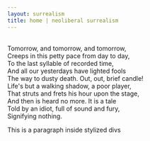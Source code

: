 ```yaml
---
layout: surrealism
title: home | neoliberal surrealism
---
```


<link rel="shortcut icon" type="image/x-icon" href="favicon.ico">

<br>
Tomorrow, and tomorrow, and tomorrow,<br>
Creeps in this petty pace from day to day,<br>
To the last syllable of recorded time,<br>
And all our yesterdays have lighted fools<br>
The way to dusty death. Out, out, brief candle!<br>
Life's but a walking shadow, a poor player,<br>
That struts and frets his hour upon the stage,<br>
And then is heard no more. It is a tale<br>
Told by an idiot, full of sound and fury,<br>
Signifying nothing.<br>

<div>
   <div>
      <p>This is a paragraph inside stylized divs</p>
   </div>
</div>